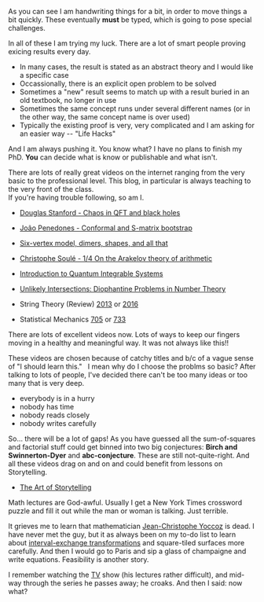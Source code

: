As you can see I am handwriting things for a bit, in order to move things a bit quickly.  These eventually **must** be typed,
which is going to pose special challenges.

In all of these I am trying my luck.  There are a lot of smart people proving exicing results every day.

* In many cases, the result is stated as an abstract theory and I would like a specific case
* Occassionally, there is an explicit open problem to be solved
* Sometimes a "new" result seems to match up with a result buried in an old textbook, no longer in use
* Sometimes the same concept runs under several different names (or in the other way, the same concept name is over used)
* Typically the existing proof is very, very complicated and I am asking for an easier way -- "Life Hacks"

And I am always pushing it.
You know what? I have no plans to finish my PhD. **You** can decide what is know or publishable and what isn't.

There are lots of really great videos on the internet ranging from the very basic to the professional level.  This blog, in particular is always teaching to the very front of the class.  
If you're having trouble following, so am I.

* [Douglas Stanford - Chaos in QFT and black holes](https://www.youtube.com/watch?v=mJIocoC-wJA)

* [João Penedones - Conformal and S-matrix bootstrap](https://www.youtube.com/watch?v=W-EjVn1BfHw)

* [Six-vertex model, dimers, shapes, and all that](http://scgp.stonybrook.edu/archives/14175)

* [Christophe Soulé - 1/4 On the Arakelov theory of arithmetic](https://youtu.be/v7juozS6AdE)

* [Introduction to Quantum Integrable Systems](https://www.perimeterinstitute.ca/video-library/collection/psi-2016/2017-introduction-quantum-integrable-systems)

* [Unlikely Intersections: Diophantine Problems in Number Theory](http://www.fields.utoronto.ca/activities/16-17/congruencing-diophantine)

* String Theory (Review) [2013](https://www.perimeterinstitute.ca/video-library/collection/13/14-psi-string-theory-review) or [2016](https://www.perimeterinstitute.ca/video-library/collection/psi-2016/2017-string-theory-review-davide-gaiotto)

* Statistical Mechanics [705](https://www.perimeterinstitute.ca/video-library/collection/2016/2017-phys-705-statistical-mechanics-2-roger-melko) or [733](https://www.perimeterinstitute.ca/video-library/collection/phys-733-quantum-many-body-physics-w2016-roger-melko)

There are lots of excellent videos now.  Lots of ways to keep our fingers moving in a healthy and meaningful way. It was not always like this!!

These videos are chosen because of catchy titles and b/c of a vague sense of "I should learn this."   I mean why do I choose the problms so basic?  After talking to lots of people, I've decided there can't be too many ideas or too many that is very deep.

* everybody is in a hurry
* nobody has time
* nobody reads closely
* nobody writes carefully

So... there will be a lot of gaps! As you have guessed all the sum-of-squares and factorial stuff could get binned into two big conjectures: **Birch and Swinnerton-Dyer** and **abc-conjecture**.  These are still not-quite-right.  And all these videos drag on and on and could benefit from lessons on Storytelling.

* [The Art of Storytelling](https://www.khanacademy.org/partner-content/pixar/storytelling)

Math lectures are God-awful.  Usually I get a New York Times crossword puzzle and fill it out while the man or woman is talking.  Just terrible.

It grieves me to learn that mathematician [Jean-Christophe Yoccoz](https://en.wikipedia.org/wiki/Jean-Christophe_Yoccoz) is dead.  I have never met the guy, but it as always been on my to-do list to learn about [interval-exchange transformations](https://www.college-de-france.fr/media/jean-christophe-yoccoz/UPL15305_PisaLecturesJCY2007.pdf) and square-tiled surfaces more carefully.  And then I would go to Paris and sip a glass of champaigne and write equations.  Feasibility is another story.

I remember watching the [TV](https://www.college-de-france.fr/site/jean-christophe-yoccoz/course-2016-02-03-10h00.htm) show (his lectures rather difficult), and mid-way through the series he passes away; he croaks.  And then I said: now what?
